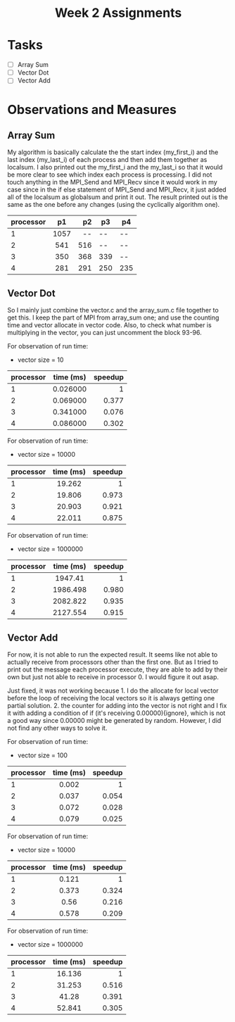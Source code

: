 # <center>Week 2 Assignments</center>

# Tasks 

- [ ] Array Sum 
- [ ] Vector Dot
- [ ] Vector Add 

# Observations and Measures

## Array Sum
My algorithm is basically calculate the the start index (my_first_i) and the last index (my_last_i) of each process and then add them together as localsum. I also printed out the my_first_i and the my_last_i so that it would be more clear to see which index each process is processing. I did not touch anything in the MPI_Send and MPI_Recv since it would work in my case since in the if else statement of MPI_Send and MPI_Recv, it just added all of the localsum as globalsum and print it out.
The result printed out is the same as the one before any changes (using the cyclically algorithm one).

| processor |  p1   | p2  | p3   | p4 | 
|----------|:------------:|------:|---|---|
| 1| 1057 |  -- | --   | --|
| 2| 541 |  516 | --   | --|
| 3 | 350 |  368 | 339   | --|
| 4 | 281 |  291 | 250   | 235|

## Vector Dot 
So I mainly just combine the vector.c and the array_sum.c file together to get this. I keep the part of MPI from array_sum one; and use the counting time and vector allocate in vector code. Also, to check what number is multiplying in the vector, you can just uncomment the block 93-96.

For observation of run time:
* vector size = 10

| processor |  time (ms)  | speedup  |
|----------|:------------:|------:|
| 1| 0.026000 |  1 |
| 2| 0.069000 |  0.377 | 
| 3 | 0.341000 |  0.076 | 
| 4 | 0.086000 |  0.302 | 

For observation of run time:
* vector size = 10000

| processor |  time (ms)  | speedup  |
|----------|:------------:|------:|
| 1| 19.262 |  1 |
| 2| 19.806 |  0.973 | 
| 3 | 20.903 |  0.921 | 
| 4 | 22.011 |  0.875 | 

For observation of run time:
* vector size = 1000000

| processor |  time (ms)  | speedup  |
|----------|:------------:|------:|
| 1| 1947.41 |  1 |
| 2| 1986.498 |  0.980 | 
| 3 | 2082.822 |  0.935 | 
| 4 | 2127.554 |  0.915 | 


##  Vector Add
For now, it is not able to run the expected result. It seems like not able to actually receive from processors other than the first one. But as I tried to print out the message each processor execute, they are able to add by their own but just not able to receive in processor 0. I would figure it out asap.

Just fixed, it was not working because 1. I do the allocate for local vector before the loop of receiving the local vectors so it is always getting one partial solution. 2. the counter for adding into the vector is not right and I fix it with adding a condition of if (it's receiving 0.00000){ignore}, which is not a good way since 0.00000 might be generated by random. However, I did not find any other ways to solve it.


For observation of run time:
* vector size = 100

| processor |  time (ms)  | speedup  |
|----------|:------------:|------:|
| 1| 0.002 |  1 |
| 2| 0.037 |  0.054 | 
| 3 | 0.072 |  0.028 | 
| 4 | 0.079 |  0.025 | 

For observation of run time:
* vector size = 10000

| processor |  time (ms)  | speedup  |
|----------|:------------:|------:|
| 1| 0.121 |  1 |
| 2| 0.373 |  0.324 | 
| 3 | 0.56 |  0.216 | 
| 4 | 0.578 |  0.209 | 

For observation of run time:
* vector size = 1000000

| processor |  time (ms)  | speedup  |
|----------|:------------:|------:|
| 1| 16.136 |  1 |
| 2| 31.253 |  0.516 | 
| 3 | 41.28 |  0.391 | 
| 4 | 52.841 |  0.305 | 


